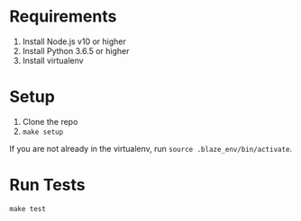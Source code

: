 # Requirements

1. Install Node.js v10 or higher
2. Install Python 3.6.5 or higher
3. Install virtualenv

# Setup

1. Clone the repo
2. `make setup`

If you are not already in the virtualenv, run `source .blaze_env/bin/activate`.

# Run Tests

`make test`
